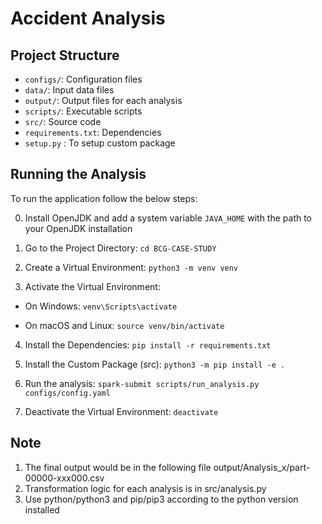 # Accident Analysis

## Project Structure

- `configs/`: Configuration files
- `data/`: Input data files
- `output/`: Output files for each analysis
- `scripts/`: Executable scripts
- `src/`: Source code
- `requirements.txt`: Dependencies
- `setup.py` : To setup custom package

## Running the Analysis

To run the application follow the below steps:

0. Install OpenJDK and add a system variable `JAVA_HOME` with the path to your OpenJDK installation

1. Go to the Project Directory: 
`cd BCG-CASE-STUDY`

2. Create a Virtual Environment:
`python3 -m venv venv`

3. Activate the Virtual Environment:
* On Windows:
`venv\Scripts\activate`

* On macOS and Linux:
`source venv/bin/activate`

4. Install the Dependencies:
`pip install -r requirements.txt`

5. Install the Custom Package (src):
`python3 -m pip install -e .`

6. Run the analysis:
`spark-submit scripts/run_analysis.py configs/config.yaml`

7. Deactivate the Virtual Environment:
`deactivate`

## Note

1. The final output would be in the following file output/Analysis_x/part-00000-xxx000.csv
2. Transformation logic for each analysis is in src/analysis.py 
3. Use python/python3 and pip/pip3 according to the python version installed 
